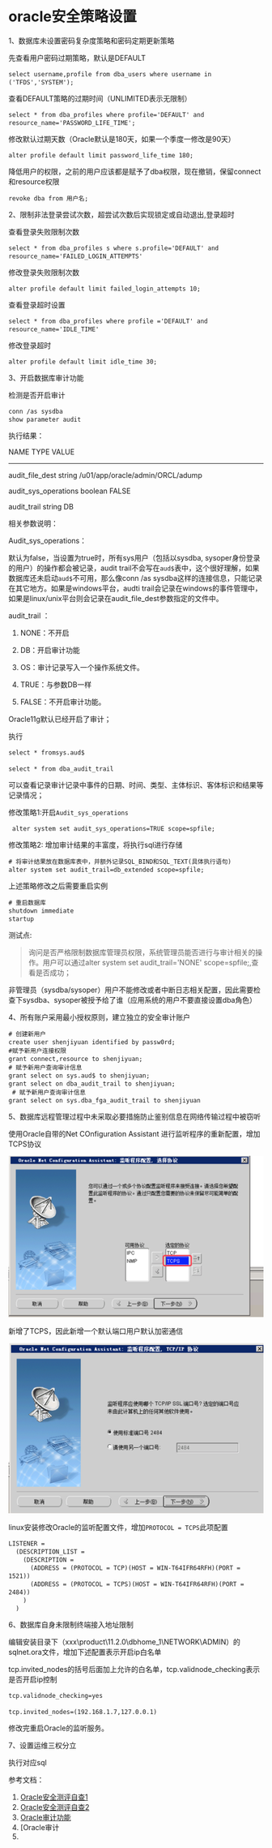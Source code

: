 # oracle安全策略设置

1、数据库未设置密码复杂度策略和密码定期更新策略

先查看用户密码过期策略，默认是DEFAULT

```
select username,profile from dba_users where username in ('TFDS','SYSTEM');
```

查看DEFAULT策略的过期时间（UNLIMITED表示无限制）

```
select * from dba_profiles where profile='DEFAULT' and resource_name='PASSWORD_LIFE_TIME';
```

修改默认过期天数（Oracle默认是180天，如果一个季度一修改是90天） 

```
alter profile default limit password_life_time 180;
```

降低用户的权限，之前的用户应该都是赋予了dba权限，现在撤销，保留connect和resource权限

```
revoke dba from 用户名;
```

2、限制非法登录尝试次数，超尝试次数后实现锁定或自动退出,登录超时

查看登录失败限制次数

```
select * from dba_profiles s where s.profile='DEFAULT' and resource_name='FAILED_LOGIN_ATTEMPTS'
```

修改登录失败限制次数

```
alter profile default limit failed_login_attempts 10;
```

查看登录超时设置

```
select * from dba_profiles where profile ='DEFAULT' and resource_name='IDLE_TIME'
```

修改登录超时

```
alter profile default limit idle_time 30;
```

3、开启数据库审计功能

检测是否开启审计

```
conn /as sysdba
show parameter audit
```

执行结果：

NAME                 TYPE    VALUE

------------------------------------ ----------- ------------------------------

audit_file_dest           string   /u01/app/oracle/admin/ORCL/adump

audit_sys_operations         boolean   FALSE

audit_trail             string   DB

相关参数说明：

Audit_sys_operations：

默认为false，当设置为true时，所有sys用户（包括以sysdba, sysoper身份登录的用户）的操作都会被记录，audit trail不会写在`aud$`表中，这个很好理解，如果数据库还未启动`aud$`不可用，那么像conn /as sysdba这样的连接信息，只能记录在其它地方。如果是windows平台，audti trail会记录在windows的事件管理中，如果是linux/unix平台则会记录在audit_file_dest参数指定的文件中。

audit_trail ：

1. NONE：不开启

2. DB：开启审计功能

3. OS：审计记录写入一个操作系统文件。

4. TRUE：与参数DB一样

5. FALSE：不开启审计功能。

Oracle11g默认已经开启了审计；

执行

```
select * fromsys.aud$

select * from dba_audit_trail
```

可以查看记录审计记录中事件的日期、时间、类型、主体标识、客体标识和结果等记录情况；

修改策略1:开启`Audit_sys_operations`

```
 alter system set audit_sys_operations=TRUE scope=spfile;
```

修改策略2: 增加审计结果的丰富度，将执行sql进行存储

```
# 将审计结果放在数据库表中，并额外记录SQL_BIND和SQL_TEXT(具体执行语句)
alter system set audit_trail=db_extended scope=spfile;
```

上述策略修改之后需要重启实例

```
# 重启数据库
shutdown immediate
startup
```

测试点:

> 询问是否严格限制数据库管理员权限，系统管理员能否进行与审计相关的操作。用户可以通过alter system set audit_trail='NONE' scope=spfile;,查看是否成功；

非管理员（sysdba/sysoper）用户不能修改或者中断日志相关配置，因此需要检查下sysdba、sysoper被授予给了谁（应用系统的用户不要直接设置dba角色）

4、所有账户采用最小授权原则，建立独立的安全审计账户

```
# 创建新用户
create user shenjiyuan identified by passw0rd; 
#赋予新用户连接权限
grant connect,resource to shenjiyuan;   
# 赋予新用户查询审计信息
grant select on sys.aud$ to shenjiyuan;
grant select on dba_audit_trail to shenjiyuan;
 # 赋予新用户查询审计信息
grant select on sys.dba_fga_audit_trail to shenjiyuan
```

5、数据库远程管理过程中未采取必要措施防止鉴别信息在网络传输过程中被窃听

使用Oracle自带的Net COnfiguration Assistant 进行监听程序的重新配置，增加TCPS协议

![image-20210303141418657](images/image-20210303141418657.png)

新增了TCPS，因此新增一个默认端口用户默认加密通信

![image-20210303141510678](images/image-20210303141510678.png)

linux安装修改Oracle的监听配置文件，增加`PROTOCOL = TCPS`此项配置

```
LISTENER =
  (DESCRIPTION_LIST =
    (DESCRIPTION =
      (ADDRESS = (PROTOCOL = TCP)(HOST = WIN-T64IFR64RFH)(PORT = 1521))
      (ADDRESS = (PROTOCOL = TCPS)(HOST = WIN-T64IFR64RFH)(PORT = 2484))
    )
  )
```

6、数据库自身未限制终端接入地址限制

编辑安装目录下（xxx\product\11.2.0\dbhome_1\NETWORK\ADMIN）的sqlnet.ora文件，增加下述配置表示开启ip白名单

tcp.invited_nodes的括号后面加上允许的白名单，tcp.validnode_checking表示是否开启ip控制

```
tcp.validnode_checking=yes

tcp.invited_nodes=(192.168.1.7,127.0.0.1)
```

修改完重启Oracle的监听服务。



7、设置运维三权分立

执行对应sql

参考文档：

1. [Oracle安全测评自查1](https://www.freebuf.com/articles/database/249741.html)
2. [Oracle安全测评自查2](https://www.cnblogs.com/yhx1314-qzf/p/14384348.html)
3. [Oracle审计功能](https://www.cnblogs.com/CodingArt/articles/1653315.html)
4. [Oracle审计
5. [](https://www.freebuf.com/articles/database/243788.html)